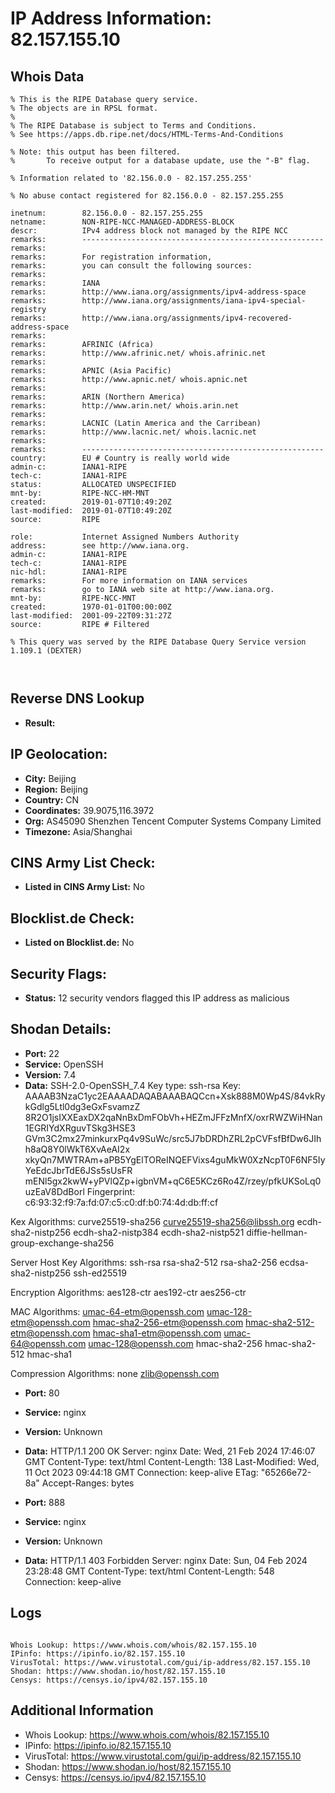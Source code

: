# IP Address Information: 82.157.155.10

## Whois Data
```
% This is the RIPE Database query service.
% The objects are in RPSL format.
%
% The RIPE Database is subject to Terms and Conditions.
% See https://apps.db.ripe.net/docs/HTML-Terms-And-Conditions

% Note: this output has been filtered.
%       To receive output for a database update, use the "-B" flag.

% Information related to '82.156.0.0 - 82.157.255.255'

% No abuse contact registered for 82.156.0.0 - 82.157.255.255

inetnum:        82.156.0.0 - 82.157.255.255
netname:        NON-RIPE-NCC-MANAGED-ADDRESS-BLOCK
descr:          IPv4 address block not managed by the RIPE NCC
remarks:        ------------------------------------------------------
remarks:
remarks:        For registration information,
remarks:        you can consult the following sources:
remarks:
remarks:        IANA
remarks:        http://www.iana.org/assignments/ipv4-address-space
remarks:        http://www.iana.org/assignments/iana-ipv4-special-registry
remarks:        http://www.iana.org/assignments/ipv4-recovered-address-space
remarks:
remarks:        AFRINIC (Africa)
remarks:        http://www.afrinic.net/ whois.afrinic.net
remarks:
remarks:        APNIC (Asia Pacific)
remarks:        http://www.apnic.net/ whois.apnic.net
remarks:
remarks:        ARIN (Northern America)
remarks:        http://www.arin.net/ whois.arin.net
remarks:
remarks:        LACNIC (Latin America and the Carribean)
remarks:        http://www.lacnic.net/ whois.lacnic.net
remarks:
remarks:        ------------------------------------------------------
country:        EU # Country is really world wide
admin-c:        IANA1-RIPE
tech-c:         IANA1-RIPE
status:         ALLOCATED UNSPECIFIED
mnt-by:         RIPE-NCC-HM-MNT
created:        2019-01-07T10:49:20Z
last-modified:  2019-01-07T10:49:20Z
source:         RIPE

role:           Internet Assigned Numbers Authority
address:        see http://www.iana.org.
admin-c:        IANA1-RIPE
tech-c:         IANA1-RIPE
nic-hdl:        IANA1-RIPE
remarks:        For more information on IANA services
remarks:        go to IANA web site at http://www.iana.org.
mnt-by:         RIPE-NCC-MNT
created:        1970-01-01T00:00:00Z
last-modified:  2001-09-22T09:31:27Z
source:         RIPE # Filtered

% This query was served by the RIPE Database Query Service version 1.109.1 (DEXTER)



```
## Reverse DNS Lookup
- **Result:** 

## IP Geolocation:
- **City:** Beijing
- **Region:** Beijing
- **Country:** CN
- **Coordinates:** 39.9075,116.3972
- **Org:** AS45090 Shenzhen Tencent Computer Systems Company Limited
- **Timezone:** Asia/Shanghai

## CINS Army List Check:
- **Listed in CINS Army List:** 
No

## Blocklist.de Check:
- **Listed on Blocklist.de:** 
No

## Security Flags:
- **Status:** 12 security vendors flagged this IP address as malicious

## Shodan Details:
- **Port:** 22
- **Service:** OpenSSH
- **Version:** 7.4
- **Data:** SSH-2.0-OpenSSH_7.4
Key type: ssh-rsa
Key: AAAAB3NzaC1yc2EAAAADAQABAAABAQCcn+Xsk888M0Wp4S/84vkRykGdlg5Ltl0dg3eGxFsvamzZ
8R2O1jsIXXEaxDX2qaNnBxDmFObVh+HEZmJFFzMnfX/oxrRWZWiHNan1EGRIYdXRguvTSkg3HSE3
GVm3C2mx27minkurxPq4v9SuWc/src5J7bDRDhZRL2pCVFsfBfDw6JIhh8aQ8Y0lWkT6XvAeAI2x
xkyQn7MWTRAm+aPB5YgElTOReINQEFVixs4guMkW0XzNcpT0F6NF5IyYeEdcJbrTdE6JSs5sUsFR
mENl5gx2kwW+yPVlQZp+igbnVM+qC6E5KCz6Ro4Z/rzey/pfkUKSoLq0uzEaV8DdBorl
Fingerprint: c6:93:32:f9:7a:fd:07:c5:c0:df:b0:74:4d:db:ff:cf

Kex Algorithms:
	curve25519-sha256
	curve25519-sha256@libssh.org
	ecdh-sha2-nistp256
	ecdh-sha2-nistp384
	ecdh-sha2-nistp521
	diffie-hellman-group-exchange-sha256

Server Host Key Algorithms:
	ssh-rsa
	rsa-sha2-512
	rsa-sha2-256
	ecdsa-sha2-nistp256
	ssh-ed25519

Encryption Algorithms:
	aes128-ctr
	aes192-ctr
	aes256-ctr

MAC Algorithms:
	umac-64-etm@openssh.com
	umac-128-etm@openssh.com
	hmac-sha2-256-etm@openssh.com
	hmac-sha2-512-etm@openssh.com
	hmac-sha1-etm@openssh.com
	umac-64@openssh.com
	umac-128@openssh.com
	hmac-sha2-256
	hmac-sha2-512
	hmac-sha1

Compression Algorithms:
	none
	zlib@openssh.com


- **Port:** 80
- **Service:** nginx
- **Version:** Unknown
- **Data:** HTTP/1.1 200 OK
Server: nginx
Date: Wed, 21 Feb 2024 17:46:07 GMT
Content-Type: text/html
Content-Length: 138
Last-Modified: Wed, 11 Oct 2023 09:44:18 GMT
Connection: keep-alive
ETag: "65266e72-8a"
Accept-Ranges: bytes



- **Port:** 888
- **Service:** nginx
- **Version:** Unknown
- **Data:** HTTP/1.1 403 Forbidden
Server: nginx
Date: Sun, 04 Feb 2024 23:28:48 GMT
Content-Type: text/html
Content-Length: 548
Connection: keep-alive



## Logs
```

Whois Lookup: https://www.whois.com/whois/82.157.155.10
IPinfo: https://ipinfo.io/82.157.155.10
VirusTotal: https://www.virustotal.com/gui/ip-address/82.157.155.10
Shodan: https://www.shodan.io/host/82.157.155.10
Censys: https://censys.io/ipv4/82.157.155.10

```
## Additional Information
- Whois Lookup: https://www.whois.com/whois/82.157.155.10
- IPinfo: https://ipinfo.io/82.157.155.10
- VirusTotal: https://www.virustotal.com/gui/ip-address/82.157.155.10
- Shodan: https://www.shodan.io/host/82.157.155.10
- Censys: https://censys.io/ipv4/82.157.155.10

